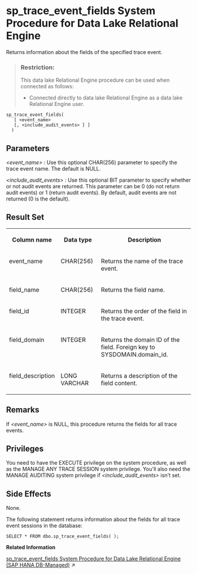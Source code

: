 <!-- loio8179a2a56ce210148a18fd12322fa8f2 -->

# sp\_trace\_event\_fields System Procedure for Data Lake Relational Engine

Returns information about the fields of the specified trace event.



> ### Restriction:  
> This data lake Relational Engine procedure can be used when connected as follows:
> 
> -   Connected directly to data lake Relational Engine as a data lake Relational Engine user.



```
sp_trace_event_fields( 
   [ <event_name> 
   [, <include_audit_events> ] ]
  )
```



<a name="loio8179a2a56ce210148a18fd12322fa8f2__sp_trace_event_fields_parm1"/>

## Parameters

  *<event\_name\>* 
 :   Use this optional CHAR\(256\) parameter to specify the trace event name. The default is NULL.

   *<include\_audit\_events\>* 
 :   Use this optional BIT parameter to specify whether or not audit events are returned. This parameter can be 0 \(do not return audit events\) or 1 \(return audit events\). By default, audit events are not returned \(0 is the default\).

 

<a name="loio8179a2a56ce210148a18fd12322fa8f2__sp_trace_event_fields_resultset1"/>

## Result Set


<table>
<tr>
<th valign="top">

Column name



</th>
<th valign="top">

Data type



</th>
<th valign="top">

Description



</th>
</tr>
<tr>
<td valign="top">

event\_name



</td>
<td valign="top">

CHAR\(256\)



</td>
<td valign="top">

Returns the name of the trace event.



</td>
</tr>
<tr>
<td valign="top">

field\_name



</td>
<td valign="top">

CHAR\(256\)



</td>
<td valign="top">

Returns the field name.



</td>
</tr>
<tr>
<td valign="top">

field\_id



</td>
<td valign="top">

INTEGER



</td>
<td valign="top">

Returns the order of the field in the trace event.



</td>
</tr>
<tr>
<td valign="top">

field\_domain



</td>
<td valign="top">

INTEGER



</td>
<td valign="top">

Returns the domain ID of the field. Foreign key to SYSDOMAIN.domain\_id.



</td>
</tr>
<tr>
<td valign="top">

field\_description



</td>
<td valign="top">

LONG VARCHAR



</td>
<td valign="top">

Returns a description of the field content.



</td>
</tr>
</table>



<a name="loio8179a2a56ce210148a18fd12322fa8f2__sp_trace_event_fields_remarks1"/>

## Remarks

If *<event\_name\>* is NULL, this procedure returns the fields for all trace events.



## Privileges

You need to have the EXECUTE privilege on the system procedure, as well as the MANAGE ANY TRACE SESSION system privilege. You'll also need the MANAGE AUDITING system privilege if *<include\_audit\_events\>* isn’t set.



<a name="loio8179a2a56ce210148a18fd12322fa8f2__sp_trace_event_fields_sideeffects1"/>

## Side Effects

None.



The following statement returns information about the fields for all trace event sessions in the database:

```
SELECT * FROM dbo.sp_trace_event_fields( );
```

**Related Information**  


[sp_trace_event_fields System Procedure for Data Lake Relational Engine (SAP HANA DB-Managed)](https://help.sap.com/viewer/a898e08b84f21015969fa437e89860c8/2023_1_QRC/en-US/301a2c803cd847d8a5eec27d96cff484.html "Returns information about the fields of the specified trace event.") :arrow_upper_right:

